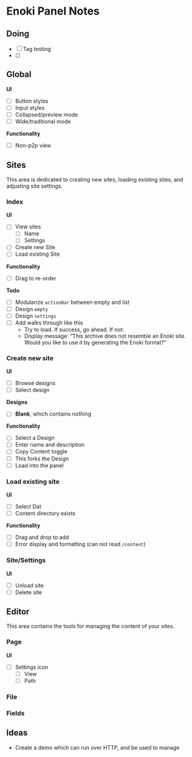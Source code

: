 # Enoki Panel Notes

## Doing

- [ ] Tag testing
- [ ] 

## Global

**UI**

- [ ] Button styles
- [ ] Input styles
- [ ] Collapsed/preview mode
- [ ] Wide/traditional mode

**Functionality**

- [ ] Non-p2p view

## Sites

This area is dedicated to creating new sites, loading existing sites, and adjusting site settings.

### Index

**UI**

- [ ] View sites
  - [ ] Name
  - [ ] Settings
- [ ] Create new Site
- [ ] Load existing Site

**Functionality**

- [ ] Drag to re-order

**Todo**

- [ ] Modularize `actionBar` between empty and list
- [ ] Design `empty`
- [ ] Design `settings`
- [ ] Add walks through like this
    - Try to load. If success, go ahead. If not:
    - Display message: “This archive does not resemble an Enoki site. Would you like to use it by generating the Enoki format?”

### Create new site

**UI**

- [ ] Browse designs
- [ ] Select design

**Designs**

- [ ] **Blank**, which contains nothing

**Functionality**

- [ ] Select a Design
- [ ] Enter name and description
- [ ] Copy Content toggle
- [ ] This forks the Design
- [ ] Load into the panel

### Load existing site

**UI**

- [ ] Select Dat
- [ ] Content directory exists

**Functionality**

- [ ] Drag and drop to add
- [ ] Error display and formatting (can not read `/content`)

### Site/Settings

**UI**

- [ ] Unload site
- [ ] Delete site

## Editor

This area contains the tools for managing the content of your sites.

### Page

**UI**

- [ ] Settings icon
  - [ ] View
  - [ ] Path

### File

### Fields

## Ideas

- Create a demo which can run over HTTP, and be used to manage 